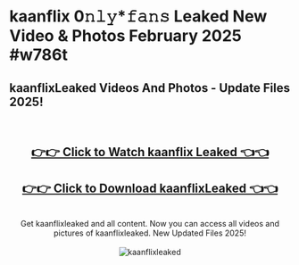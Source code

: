 # kaanflix 0𝚗𝚕𝚢*𝚏𝚊𝚗𝚜 Leaked New Video & Photos February 2025 #w786t

<h2>kaanflixLeaked Videos And Photos - Update Files 2025!</h2>
<br>
<div align="center">
<h2><a href="https://mediaupload.pro?title=kaanflix&ref=11F" rel="nofollow">👉👉 Click to Watch kaanflix Leaked 👈👈</a></h2>
<h2><a href="https://mediaupload.pro?title=kaanflix&ref=11F" rel="nofollow">👉👉 Click to Download kaanflixLeaked 👈👈</a></h2>
<br>
Get kaanflixleaked and all content. Now you can access all videos and pictures of kaanflixleaked. New Updated Files 2025!
<br>
<br>
<a href="https://mediaupload.pro?title=kaanflix&ref=11F" rel="nofollow" data-target="animated-image.originalLink"><img src="https://i.ibb.co/Gkj2r4b/banner.png" alt="kaanflixleaked" style="max-width: 100%; display: inline-block;" data-target="animated-image.originalImage"></a>
</div>
<br>

